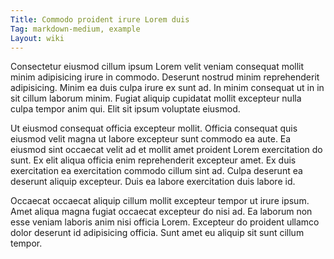 ```yaml
---
Title: Commodo proident irure Lorem duis
Tag: markdown-medium, example
Layout: wiki
---
```

Consectetur eiusmod cillum ipsum Lorem velit veniam consequat mollit minim adipisicing irure in commodo. Deserunt nostrud minim reprehenderit adipisicing. Minim ea duis culpa irure ex sunt ad. In minim consequat ut in in sit cillum laborum minim. Fugiat aliquip cupidatat mollit excepteur nulla culpa tempor anim qui. Elit sit ipsum voluptate eiusmod.

Ut eiusmod consequat officia excepteur mollit. Officia consequat quis eiusmod velit magna ut labore excepteur sunt commodo ea aute. Ea eiusmod sint occaecat velit ad et mollit amet proident Lorem exercitation do sunt. Ex elit aliqua officia enim reprehenderit excepteur amet. Ex duis exercitation ea exercitation commodo cillum sint ad. Culpa deserunt ea deserunt aliquip excepteur. Duis ea labore exercitation duis labore id.

Occaecat occaecat aliquip cillum mollit excepteur tempor ut irure ipsum. Amet aliqua magna fugiat occaecat excepteur do nisi ad. Ea laborum non esse veniam laboris anim nisi officia Lorem. Excepteur do proident ullamco dolor deserunt id adipisicing officia. Sunt amet eu aliquip sit sunt cillum tempor.